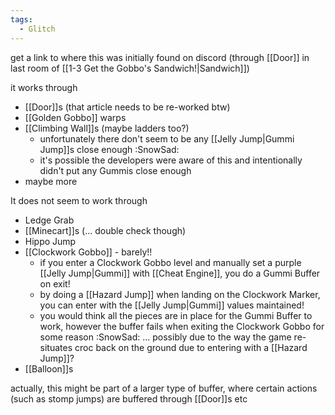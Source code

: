 ```yaml
---
tags:
  - Glitch
---
```

get a link to where this was initially found on discord (through [[Door]] in last room of [[1-3 Get the Gobbo's Sandwich!|Sandwich]])

it works through
- [[Door]]s (that article needs to be re-worked btw)
- [[Golden Gobbo]] warps
- [[Climbing Wall]]s (maybe ladders too?)
	- unfortunately there don't seem to be any [[Jelly Jump|Gummi Jump]]s close enough :SnowSad:
	- it's possible the developers were aware of this and intentionally didn't put any Gummis close enough
- maybe more

It does not seem to work through
- Ledge Grab
- [[Minecart]]s (... double check though)
- Hippo Jump
- [[Clockwork Gobbo]] - barely!!
	- if you enter a Clockwork Gobbo level and manually set a purple [[Jelly Jump|Gummi]] with [[Cheat Engine]], you do a Gummi Buffer on exit!
	- by doing a [[Hazard Jump]] when landing on the Clockwork Marker, you can enter with the [[Jelly Jump|Gummi]] values maintained!
	- you would think all the pieces are in place for the Gummi Buffer to work, however the buffer fails when exiting the Clockwork Gobbo for some reason :SnowSad: ...  possibly due to the way the game re-situates croc back on the ground due to entering with a [[Hazard Jump]]?
- [[Balloon]]s

actually, this might be part of a larger type of buffer, where certain actions (such as stomp jumps) are buffered through [[Door]]s etc